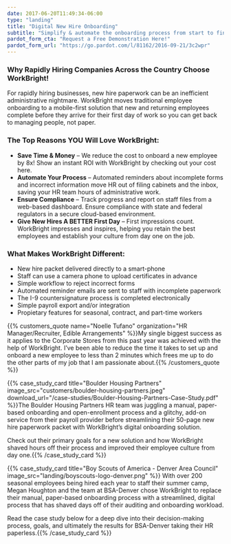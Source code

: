 ```yaml
---
date: 2017-06-20T11:49:34-06:00
type: "landing"
title: "Digital New Hire Onboarding"
subtitle: "Simplify & automate the onboarding process from start to finish!"
pardot_form_cta: "Request a Free Demonstration Here!"
pardot_form_url: "https://go.pardot.com/l/81162/2016-09-21/3c2wpr"
---
```


### Why Rapidly Hiring Companies Across the Country Choose WorkBright!

For rapidly hiring businesses, new hire paperwork can be an inefficient administrative nightmare. WorkBright moves traditional employee onboarding to a mobile-first solution that new and returning employees complete before they arrive for their first day of work so you can get back to managing people, not paper.

### The Top Reasons YOU Will Love WorkBright: 

- **Save Time & Money** – We reduce the cost to onboard a new employee by 8x! Show an instant ROI with WorkBright by checking out your cost here.
- **Automate Your Process** – Automated reminders about incomplete forms and incorrect information move HR out of filing cabinets and the inbox, saving your HR team hours of administrative work.
- **Ensure Compliance** – Track progress and report on staff files from a web-based dashboard. Ensure compliance with state and federal regulators in a secure cloud-based environment.
- **Give New Hires A BETTER First Day** – First impressions count. WorkBright impresses and inspires, helping you retain the best employees and establish your culture from day one on the job.

### What Makes WorkBright Different:

- New hire packet delivered directly to a smart-phone
- Staff can use a camera phone to upload certificates in advance
- Simple workflow to reject incorrect forms
- Automated reminder emails are sent to staff with incomplete paperwork
- The I-9 countersignature process is completed electronically
- Simple payroll export and/or integration
- Propietary features for seasonal, contract, and part-time workers

{{% customers_quote name="Noelle Tufano" organization="HR Manager/Recruiter, Edible Arrangements" %}}My single biggest success as it applies to the Corporate Stores from this past year was achieved with the help of WorkBright. I’ve been able to reduce the time it takes to set up and onboard a new employee to less than 2 minutes which frees me up to do the other parts of my job that I am passionate about.{{% /customers_quote %}}

{{% case_study_card title="Boulder Housing Partners" image_src="customers/boulder-housing-partners.jpeg" download_url="/case-studies/Boulder-Housing-Partners-Case-Study.pdf" %}}The Boulder Housing Partners HR team was juggling a manual, paper-based onboarding and open-enrollment process and a glitchy, add-on service from their payroll provider before streamlining their 50-page new hire paperwork packet with WorkBright’s digital onboarding solution.

Check out their primary goals for a new solution and how WorkBright shaved hours off their process and improved their employee culture from day one.{{% /case_study_card %}}


{{% case_study_card title="Boy Scouts of America - Denver Area Council" image_src="landing/boyscouts-logo-denver.png" %}}
With over 200 seasonal employees being hired each year to staff their summer camp, Megan Houghton and the team at BSA-Denver chose WorkBright to replace their manual, paper-based onboarding process with a streamlined, digital process that has shaved days off of their auditing and onboarding workload.

Read the case study below for a deep dive into their decision-making process, goals, and ultimately the results for BSA-Denver taking their HR paperless.{{% /case_study_card %}}